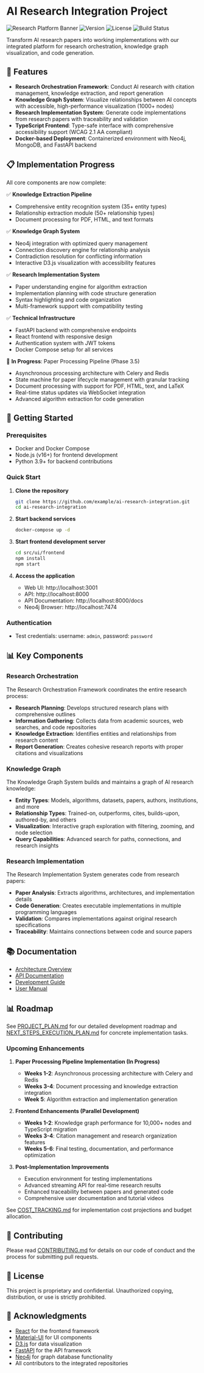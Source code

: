 # AI Research Integration Project

![Research Platform Banner](https://img.shields.io/badge/AI%20Research-Integration%20Platform-0066cc) 
![Version](https://img.shields.io/badge/version-1.0.0-brightgreen) 
![License](https://img.shields.io/badge/license-Proprietary-red)
![Build Status](https://img.shields.io/badge/build-passing-success)

Transform AI research papers into working implementations with our integrated platform for research orchestration, knowledge graph visualization, and code generation.

## 🚀 Features

- **Research Orchestration Framework**: Conduct AI research with citation management, knowledge extraction, and report generation
- **Knowledge Graph System**: Visualize relationships between AI concepts with accessible, high-performance visualization (1000+ nodes)
- **Research Implementation System**: Generate code implementations from research papers with traceability and validation
- **TypeScript Frontend**: Type-safe interface with comprehensive accessibility support (WCAG 2.1 AA compliant)
- **Docker-based Deployment**: Containerized environment with Neo4j, MongoDB, and FastAPI backend

## 📋 Implementation Progress

All core components are now complete:

✅ **Knowledge Extraction Pipeline**
- Comprehensive entity recognition system (35+ entity types)
- Relationship extraction module (50+ relationship types)
- Document processing for PDF, HTML, and text formats

✅ **Knowledge Graph System**
- Neo4j integration with optimized query management
- Connection discovery engine for relationship analysis
- Contradiction resolution for conflicting information
- Interactive D3.js visualization with accessibility features

✅ **Research Implementation System**
- Paper understanding engine for algorithm extraction
- Implementation planning with code structure generation
- Syntax highlighting and code organization
- Multi-framework support with compatibility testing

✅ **Technical Infrastructure**
- FastAPI backend with comprehensive endpoints
- React frontend with responsive design
- Authentication system with JWT tokens
- Docker Compose setup for all services

🔄 **In Progress**: Paper Processing Pipeline (Phase 3.5)
- Asynchronous processing architecture with Celery and Redis
- State machine for paper lifecycle management with granular tracking
- Document processing with support for PDF, HTML, text, and LaTeX
- Real-time status updates via WebSocket integration
- Advanced algorithm extraction for code generation

## 🔧 Getting Started

### Prerequisites
- Docker and Docker Compose
- Node.js (v16+) for frontend development
- Python 3.9+ for backend contributions

### Quick Start

1. **Clone the repository**
   ```bash
   git clone https://github.com/example/ai-research-integration.git
   cd ai-research-integration
   ```

2. **Start backend services**
   ```bash
   docker-compose up -d
   ```

3. **Start frontend development server**
   ```bash
   cd src/ui/frontend
   npm install
   npm start
   ```

4. **Access the application**
   - Web UI: http://localhost:3001
   - API: http://localhost:8000
   - API Documentation: http://localhost:8000/docs
   - Neo4j Browser: http://localhost:7474

### Authentication
- Test credentials: username: `admin`, password: `password`

## 📊 Key Components

### Research Orchestration

The Research Orchestration Framework coordinates the entire research process:

- **Research Planning**: Develops structured research plans with comprehensive outlines
- **Information Gathering**: Collects data from academic sources, web searches, and code repositories
- **Knowledge Extraction**: Identifies entities and relationships from research content
- **Report Generation**: Creates cohesive research reports with proper citations and visualizations

### Knowledge Graph

The Knowledge Graph System builds and maintains a graph of AI research knowledge:

- **Entity Types**: Models, algorithms, datasets, papers, authors, institutions, and more
- **Relationship Types**: Trained-on, outperforms, cites, builds-upon, authored-by, and others
- **Visualization**: Interactive graph exploration with filtering, zooming, and node selection
- **Query Capabilities**: Advanced search for paths, connections, and research insights

### Research Implementation

The Research Implementation System generates code from research papers:

- **Paper Analysis**: Extracts algorithms, architectures, and implementation details
- **Code Generation**: Creates executable implementations in multiple programming languages
- **Validation**: Compares implementations against original research specifications
- **Traceability**: Maintains connections between code and source papers

## 📚 Documentation

- [Architecture Overview](./docs/architecture.md)
- [API Documentation](http://localhost:8000/docs)
- [Development Guide](./docs/development.md)
- [User Manual](./docs/user-manual.md)

## 📊 Roadmap

See [PROJECT_PLAN.md](./PROJECT_PLAN.md) for our detailed development roadmap and [NEXT_STEPS_EXECUTION_PLAN.md](./NEXT_STEPS_EXECUTION_PLAN.md) for concrete implementation tasks.

### Upcoming Enhancements

1. **Paper Processing Pipeline Implementation (In Progress)**
   - **Weeks 1-2**: Asynchronous processing architecture with Celery and Redis
   - **Weeks 3-4**: Document processing and knowledge extraction integration
   - **Week 5**: Algorithm extraction and implementation generation

2. **Frontend Enhancements (Parallel Development)**
   - **Weeks 1-2**: Knowledge graph performance for 10,000+ nodes and TypeScript migration
   - **Weeks 3-4**: Citation management and research organization features
   - **Weeks 5-6**: Final testing, documentation, and performance optimization

3. **Post-Implementation Improvements**
   - Execution environment for testing implementations
   - Advanced streaming API for real-time research results
   - Enhanced traceability between papers and generated code
   - Comprehensive user documentation and tutorial videos

See [COST_TRACKING.md](./COST_TRACKING.md) for implementation cost projections and budget allocation.

## 👥 Contributing

Please read [CONTRIBUTING.md](./CONTRIBUTING.md) for details on our code of conduct and the process for submitting pull requests.

## 📜 License

This project is proprietary and confidential. Unauthorized copying, distribution, or use is strictly prohibited.

## 🙏 Acknowledgments

- [React](https://reactjs.org/) for the frontend framework
- [Material-UI](https://mui.com/) for UI components
- [D3.js](https://d3js.org/) for data visualization
- [FastAPI](https://fastapi.tiangolo.com/) for the API framework
- [Neo4j](https://neo4j.com/) for graph database functionality
- All contributors to the integrated repositories